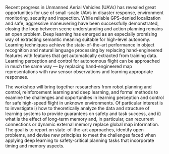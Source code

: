 <p>
Recent progress in Unmanned Aerial Vehicles (UAVs) has revealed great
opportunities for use of small-scale UAVs in disaster response, environment
monitoring, security and inspection. While reliable GPS-denied localization and
safe, aggressive maneuvering have been successfully demonstrated, closing the
loop between scene understanding and action planning remains an open problem.
Deep learning has emerged as an especially promising way of extracting semantic
meaning suitable for high-level autonomy. Learning techniques achieve the
state-of-the-art performance in object recognition and natural language
processing by replacing hand-engineered features with features that get
automatically extracted from training data. Learning perception and control for
autonomous flight can be approached in much the same way &mdash; by replacing
hand-engineered map representations with raw sensor observations and learning
appropriate responses.
</p>

<p>
The workshop will bring together researchers from robot planning and control,
reinforcement learning and deep learning, and formal methods to examine the
challenges and opportunities in learning perception and control for safe
high-speed flight in unknown environments. Of particular interest is to
investigate i) how to theoretically analyze the data and structure of learning
systems to provide guarantees on safety and task success, and ii) what is the
effect of long-term memory and, in particular, can recurrent connections or
dynamic external memory replace global map information. The goal is to report
on state-of-the-art approaches, identify open problems, and devise new
principles to meet the challenges faced when applying deep learning to
safety-critical planning tasks that incorporate timing and memory aspects. 
</p>

